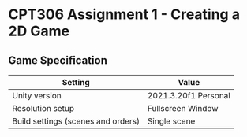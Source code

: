 # CPT306 Assignment 1 - Creating a 2D Game

## Game Specification

| Setting                            | Value                |
| ---------------------------------- | -------------------- |
| Unity version                      | 2021.3.20f1 Personal |
| Resolution setup                   | Fullscreen Window    |
| Build settings (scenes and orders) | Single scene         |
